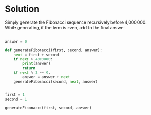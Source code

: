 # Solution

Simply generate the Fibonacci sequence recursively before 4,000,000. While generating, if the term is even, add to the final answer.
<br/><br/>

```python
answer = 0

def generateFibonacci(first, second, answer):
    next = first + second
    if next > 4000000:
        print(answer)
        return
    if next % 2 == 0:
        answer = answer + next
    generateFibonacci(second, next, answer)


first = 1
second = 1

generateFibonacci(first, second, answer)
```